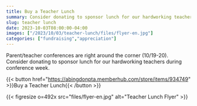 ```yaml
--- 
title: Buy a Teacher Lunch
summary: Consider donating to sponsor lunch for our hardworking teachers during conference week.
slug: teacher lunch
date: 2023-10-03T08:00:00-04:00
images: ["/2023/10/03/teacher-lunch/files/flyer-en.jpg"]
categories: ["fundraising","appreciation"]
---
```


Parent/teacher conferences are right around the corner (10/19-20). Consider donating to sponsor lunch for our hardworking teachers during conference week.

{{< button href="https://abingdonpta.memberhub.com/store/items/934749" >}}Buy a Teacher Lunch{{< /button >}}

{{< figresize o=492x src="files/flyer-en.jpg" alt="Teacher Lunch Flyer" >}}